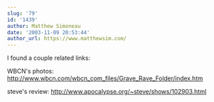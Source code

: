 ```yaml
---
slug: '79'
id: '1439'
author: Matthew Simoneau
date: '2003-11-09 20:53:44'
author_url: https://www.matthewsim.com/
---
```

I found a couple related links:

WBCN's photos: <a href="http://www.wbcn.com/wbcn_com_files/Grave_Rave_Folder/index.htm" rel="nofollow">http://www.wbcn.com/wbcn_com_files/Grave_Rave_Folder/index.htm</a>

steve's review: <a href="http://www.apocalypse.org/~steve/shows/102903.html" rel="nofollow">http://www.apocalypse.org/~steve/shows/102903.html</a>
